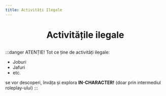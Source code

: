 ```yaml
---
title: Activități Ilegale
---
```


# <span class="title-font"><center>Activitățile ilegale</center></span>

##

:::danger ATENȚIE!
<span class="title-font">Tot ce ține de activități ilegale:</span>

- <span class="title-font">Joburi</span>
- <span class="title-font">Jafuri</span>
- <span class="title-font">etc.</span> 

<span class="title-font">se vor descoperi, învăța și explora **IN-CHARACTER!** (doar prin intermediul roleplay-ului)</span>
:::
